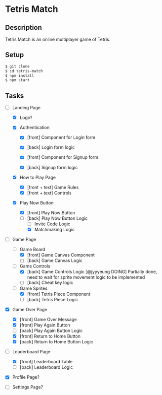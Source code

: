# Tetris Match

## Description

Tetris Match is an online multiplayer game of Tetris.

## Setup

```bash
$ git clone
$ cd tetris-match
$ npm install
$ npm start
```

## Tasks

-   [ ] Landing Page

    -   [x] Logo?

    -   [x] Authentication

        -   [x] [front] Component for Login form
        -   [x] [back] Login form logic

        -   [x] [front] Component for Signup form
        -   [x] [back] Signup form logic

    -   [x] How to Play Page

        -   [x] [front + text] Game Rules
        -   [x] [front + text] Controls

    -   [x] Play Now Button
        -   [x] [front] Play Now Button
        -   [ ] [back] Play Now Button Logic
            -   [ ] Invite Code Logic
            -   [x] Matchmaking Logic

-   [ ] Game Page

    -   [ ] Game Board
        -   [x] [front] Game Canvas Component
        -   [ ] [back] Game Canvas Logic
    -   [ ] Game Controls
        -   [x] [back] Game Controls Logic [@jyyyeung DOING]
                Partially done, need to wait for sprite movement logic to be implemented
        -   [ ] [back] Cheat key logic
    -   [ ] Game Sprites
        -   [x] [front] Tetris Piece Component
        -   [ ] [back] Tetris Piece Logic

-   [x] Game Over Page
    -   [x] [front] Game Over Message
    -   [x] [front] Play Again Button
    -   [ ] [back] Play Again Button Logic
    -   [x] [front] Return to Home Button
    -   [x] [back] Return to Home Button Logic
-   [ ] Leaderboard Page

    -   [x] [front] Leaderboard Table
    -   [ ] [back] Leaderboard Logic

-   [x] Profile Page?
-   [ ] Settings Page?

